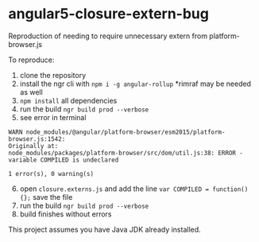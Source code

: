 # angular5-closure-extern-bug

Reproduction of needing to require unnecessary extern from platform-browser.js

To reproduce:

1. clone the repository
2. install the ngr cli with `npm i -g angular-rollup` *rimraf may be needed as well
3. `npm install` all dependencies
4. run the build `ngr build prod --verbose`
5. see error in terminal

```
WARN node_modules/@angular/platform-browser/esm2015/platform-browser.js:1542: 
Originally at:
node_modules/packages/platform-browser/src/dom/util.js:38: ERROR - variable COMPILED is undeclared

1 error(s), 0 warning(s)
```

6. open `closure.externs.js` and add the line `var COMPILED = function(){};` save the file
7. run the build `ngr build prod --verbose`
8. build finishes without errors

This project assumes you have Java JDK already installed.

